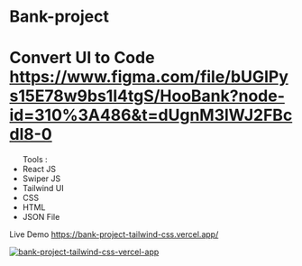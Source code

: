 
# Bank-project 
# Convert UI to Code https://www.figma.com/file/bUGIPys15E78w9bs1l4tgS/HooBank?node-id=310%3A486&t=dUgnM3lWJ2FBcdl8-0


<ul>
Tools :
<li>React JS  </li>
<li>Swiper JS  </li>
<li>Tailwind UI  </li>
<li>CSS </li>
<li>HTML </li>
<li>JSON File </li>
</ul>





Live Demo  https://bank-project-tailwind-css.vercel.app/

 
 <a href="https://ibb.co/K04d4Yt"><img src="https://i.ibb.co/1vy1y3C/bank-project-tailwind-css-vercel-app.png" alt="bank-project-tailwind-css-vercel-app" border="0"></a>
 
